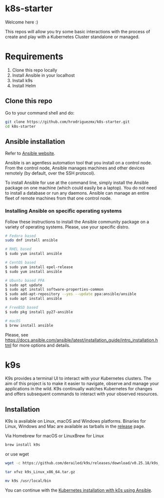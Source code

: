 # k8s-starter

Welcome here :)

This repos will allow you try some basic interactions with the process of create and play with a Kubernetes Cluster standalone or managed.

# Requirements

1. Clone this repo locally
2. Install Ansible in your localhost
3. Install k9s
4. Install Helm

## Clone this repo

Go to your command shell and do:

```bash
git clone https://github.com/hrodriguezmx/k8s-starter.git
cd k8s-starter
```

## Ansible installation

Refer to [Ansible website](https://docs.ansible.com/ansible/latest/installation_guide/intro_installation.html).

Ansible is an agentless automation tool that you install on a control node. From the control node, Ansible manages machines and other devices remotely (by default, over the SSH protocol).

To install Ansible for use at the command line, simply install the Ansible package on one machine (which could easily be a laptop). You do not need to install a database or run any daemons. Ansible can manage an entire fleet of remote machines from that one control node.

### Installing Ansible on specific operating systems

Follow these instructions to install the Ansible community package on a variety of operating systems. Please, use your specific distro.

```bash
# Fedora based
sudo dnf install ansible

# RHEL based
$ sudo yum install ansible

# CentOS based
$ sudo yum install epel-release
$ sudo yum install ansible

# Ubuntu based PPA
$ sudo apt update
$ sudo apt install software-properties-common
$ sudo add-apt-repository --yes --update ppa:ansible/ansible
$ sudo apt install ansible

# FreeBSD based
$ sudo pkg install py27-ansible

# macOS
$ brew install ansible

```

Please, see <https://docs.ansible.com/ansible/latest/installation_guide/intro_installation.html> for more options and details.

# k9s

K9s provides a terminal UI to interact with your Kubernetes clusters. The aim of this project is to make it easier to navigate, observe and manage your applications in the wild. K9s continually watches Kubernetes for changes and offers subsequent commands to interact with your observed resources.

## Installation

K9s is available on Linux, macOS and Windows platforms. Binaries for Linux, Windows and Mac are available as tarballs in the [release](https://github.com/derailed/k9s/releases) page.

Via Homebrew for macOS or LinuxBrew for Linux

```bash
brew install k9s
```

or use wget

```bash
wget -c https://github.com/derailed/k9s/releases/download/v0.25.18/k9s_Linux_x86_64.tar.gz

tar xfvz k9s_Linux_x86_64.tar.gz

mv k9s /usr/local/bin

```


You can continue with the [Kubernetes installation with k0s using Ansible](k8s.md).
